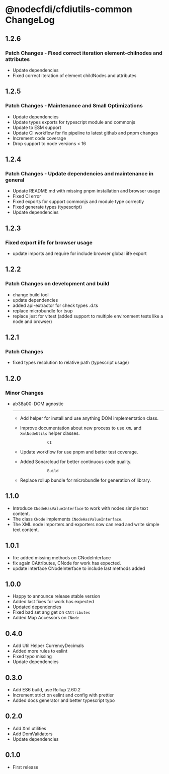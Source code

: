 # @nodecfdi/cfdiutils-common ChangeLog

## 1.2.6

### Patch Changes - Fixed correct iteration element-chilnodes and attributes

- Update dependencies
- Fixed correct iteration of element childNodes and attributes

## 1.2.5

### Patch Changes - Maintenance and Small Optimizations

- Update dependencies
- Update types exports for typescript module and commonjs
- Update to ESM support
- Update CI workflow for fix pipeline to latest github and pnpm changes
- Increment code coverage
- Drop support to node versions < 16

## 1.2.4

### Patch Changes - Update dependencies and maintenance in general

- Update README.md with missing pnpm installation and browser usage
- Fixed CI error
- Fixed exports for support commonjs and module type correctly
- Fixed generate types (typescript)
- Update dependencies

## 1.2.3

### Fixed export iife for browser usage

- update imports and require for include browser global iife export

## 1.2.2

### Patch Changes on development and build

- change build tool
- update dependencies
- added api-extractor for check types .d.ts
- replace microbundle for tsup
- replace jest for vitest (added support to multiple environment tests like a node and browser)

## 1.2.1

### Patch Changes

- fixed types resolution to relative path (typescript usage)

## 1.2.0

### Minor Changes

- ab38a00: DOM agnostic

    ***

  - Add helper for install and use anything DOM implementation class.
  - Improve documentation about new process to use `XML` and `XmlNodeUtils` helper classes.

                    CI

  - Update workflow for use pnpm and better test coverage.
  - Added Sonarcloud for better continuous code quality.

                    Build

  - Replace rollup bundle for microbundle for generation of library.

## 1.1.0

- Introduce `CNodeHasValueInterface` to work with nodes simple text content.
- The class `CNode` implements `CNodeHasValueInterface`.
- The XML node importers and exporters now can read and write simple text content.

## 1.0.1

- fix: added missing methods on CNodeInterface
- fix again CAttributes, CNode for work has expected.
- update interface CNodeInterface to include last methods added

## 1.0.0

- Happy to announce release stable version
- Added last fixes for work has expected
- Updated dependencies
- Fixed bad set ang get on `CAttributes`
- Added Map Accessors on `CNode`

## 0.4.0

- Add Util Helper CurrencyDecimals
- Added more rules to eslint
- Fixed typo missing
- Update dependencies

## 0.3.0

- Add ES6 build, use Rollup 2.60.2
- Increment strict on eslint and config with prettier
- Added docs generator and better typescript typo

## 0.2.0

- Add Xml utilities
- Add DomValidators
- Update dependencies

## 0.1.0

- First release
